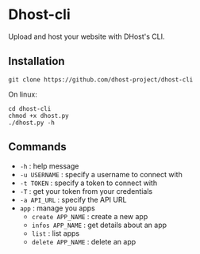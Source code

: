 # Dhost-cli

Upload and host your website with DHost's CLI.

## Installation

```
git clone https://github.com/dhost-project/dhost-cli
```

On linux:
```
cd dhost-cli
chmod +x dhost.py
./dhost.py -h
```

## Commands

* `-h` : help message
* `-u USERNAME` : specify a username to connect with
* `-t TOKEN` : specify a token to connect with
* `-T` : get your token from your credentials
* `-a API_URL` : specify the API URL
* `app` : manage you apps
    * `create APP_NAME` : create a new app
    * `infos APP_NAME` : get details about an app
    * `list` : list apps
    * `delete APP_NAME` : delete an app

